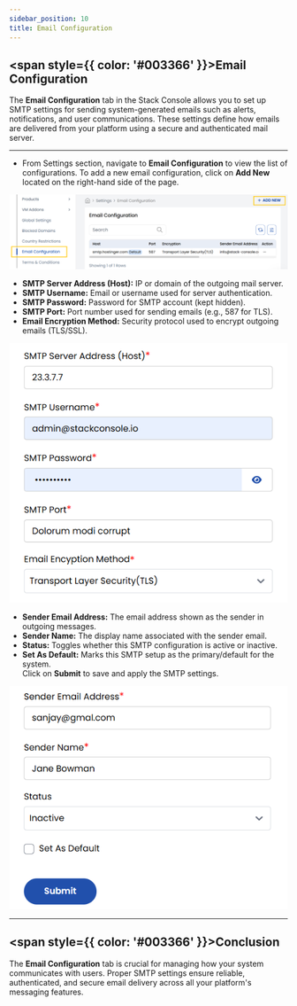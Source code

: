 ```yaml
---
sidebar_position: 10
title: Email Configuration
---
```


## <span style={{ color: '#003366' }}>Email Configuration</span>

The **Email Configuration** tab in the Stack Console allows you to set up SMTP settings for sending system-generated emails such as alerts, notifications, and user communications. These settings define how emails are delivered from your platform using a secure and authenticated mail server.

-----

- From Settings section, navigate to **Email Configuration** to view the list of configurations. To add a new email configuration, click on **Add New** located on the right-hand side of the page. 

![Email Configuration List](images/email_config_1.png)

- **SMTP Server Address (Host):** IP or domain of the outgoing mail server.
- **SMTP Username:** Email or username used for server authentication.
- **SMTP Password:** Password for SMTP account (kept hidden).
- **SMTP Port:** Port number used for sending emails (e.g., 587 for TLS).
- **Email Encryption Method:** Security protocol used to encrypt outgoing emails (TLS/SSL).

![SMTP Settings Form](images/email_config_2.png)

- **Sender Email Address:** The email address shown as the sender in outgoing messages.
- **Sender Name:** The display name associated with the sender email.
- **Status:** Toggles whether this SMTP configuration is active or inactive.
- **Set As Default:** Marks this SMTP setup as the primary/default for the system.  
Click on **Submit** to save and apply the SMTP settings.

![SMTP Submission](images/email_config_3.png)

-----

## <span style={{ color: '#003366' }}>Conclusion</span>

The **Email Configuration** tab is crucial for managing how your system communicates with users. Proper SMTP settings ensure reliable, authenticated, and secure email delivery across all your platform's messaging features.
